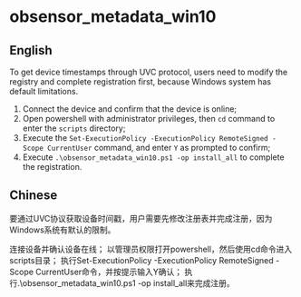 # obsensor_metadata_win10

## English

To get device timestamps through UVC protocol, users need to modify the registry and complete registration first, because Windows system has default limitations.

1. Connect the device and confirm that the device is online;
2. Open powershell with administrator privileges, then `cd` command to enter the `scripts` directory;
3. Execute the `Set-ExecutionPolicy -ExecutionPolicy RemoteSigned -Scope CurrentUser` command, and enter `Y` as prompted to confirm;
4. Execute `.\obsensor_metadata_win10.ps1 -op install_all` to complete the registration.

## Chinese

要通过UVC协议获取设备时间戳，用户需要先修改注册表并完成注册，因为Windows系统有默认的限制。

连接设备并确认设备在线；
以管理员权限打开powershell，然后使用cd命令进入scripts目录；
执行Set-ExecutionPolicy -ExecutionPolicy RemoteSigned -Scope CurrentUser命令，并按提示输入Y确认；
执行.\obsensor_metadata_win10.ps1 -op install_all来完成注册。
